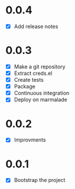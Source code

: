 # 0.0.4

- [X] Add release notes

# 0.0.3

- [X] Make a git repository
- [X] Extract creds.el
- [X] Create tests
- [X] Package
- [X] Continuous integration
- [X] Deploy on marmalade

# 0.0.2

- [X] Improvments

# 0.0.1

- [X] Bootstrap the project
